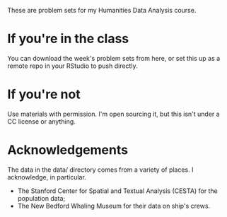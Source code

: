 These are problem sets for my Humanities Data Analysis course.

# If you're in the class

You can download the week's problem sets from here, or set this up as a remote repo in your RStudio to push directly.

# If you're not

Use materials with permission. I'm open sourcing it, but this isn't under a CC license or anything.

# Acknowledgements

The data in the data/ directory comes from a variety of places. I acknowledge, in particular.

* The Stanford Center for Spatial and Textual Analysis (CESTA) for the population data;
* The New Bedford Whaling Museum for their data on ship's crews.

